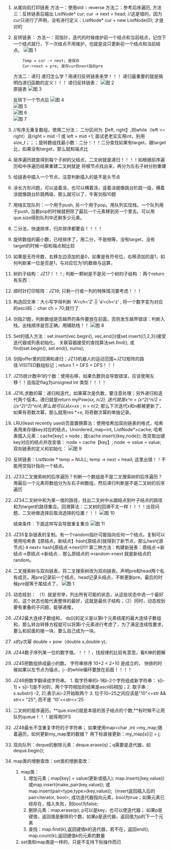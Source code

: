 1.	从尾向前打印链表
        方法一：使用std :: reverse
        方法二：参考后序遍历,
        方法三：反转链表后输出
        ListNode* cur;  cur -> next = head; //这是错的，因为cur只进行了声明，没有进行定义：ListNode* cur = new ListNode(0); 才是对的

2.	反转链表：
    方法一：双指针，迭代的时候维护前一个结点和当前结点，记住下一个结点就行，下一次结点不用维护，也就是说只更新前一个结点和当前结点。
    ![图 1](../images/aab5e71b2c7441b1ef033567dfa539c433f5a81056c4421aa538d92af050a66f.png)  
    ```
        Temp = cur -> next; 是保存
        Cur->next = pre; 是将cur的next指向pre
    ```
    方法二：递归
    递归怎么学？用递归反转链表来学！！！
    递归最重要的就是搞明白递归函数的定义！！！
    递归反转链表：
    ![图 2](../images/88bab3ae6de809a34b817907ccc9444151f930ad56879201bce40a44e274c37a.png)  
    原链表
     ![图 3](../images/c4e93f0986a0b07549a365c68ff910461f09514a27bc62cc452fab332c5e3454.png)  

    反转下一个节点后
         ![图 4](../images/4d402ac7aac0988e1a5a3c00e444e6064137fab407c8c752a37a81a82c4b2aac.png)  
    ![图 5](../images/41b6dba4021ae34920d90bd7020b58b28513a74e918313aa3fc61a86cca6b2dd.png)  
    ![图 6](../images/185c1f5471be2a43162b70d7d33475bdf06bf824745da1620be227c762492cc9.png)  
    ![图 7](../images/9893d45de0c12898a147be18e8a8842b46c2a13f040c00449c930df18884a28e.png)  


 

3.	//有序无重复数组，使用二分法； 二分区间为【left, right】,则while（left <= right）且right = mid -1 或 left = mid +1; 面试老老实实用int，别用size_t；；；旋转数组找最小数：二分！！！二分查找如果有target，跟target比，如果没有target，那么就和端点比

4.	层序遍历就是得到每个子树的父结点，二叉树就是递归！！！！如根据前序遍历和中序遍历结果重建二叉树就是 将根节点找出来，再分为左右子树分别重建

5.	给链表中插入一个节点，注意判断插入的是不是头节点

6.	涂长方形问题，可以竖着涂，也可以横着涂，竖着涂就像跳台阶跳一级，横着涂就像跳台阶跳两级，那么就可以了，牛客剑指10题

7.	用栈实现队列：一个用于push, 另一个用于pop。用队列实现栈，一个队列用于push, 当要pop的时候就把除了最后一个元素移到另一个里去。可以用que.size得到队列中还剩多少元素。

8.	二分法，快速排序，归并排序都要会！！！！

9.	旋转数组的最小数，已经排序了，用二分，不是相等，没有target，没有target的时候一般和端点相比较

10.	如果是无符号数，右移左边添加的是0，如果是有符号位，右移添加的是1，如何判断某一位是否是1，与对应位为1的数做与运算，

11.	树的子结构：JZ17！！！;   判断一颗树是不是另一个树的子结构 ：两个return有东西：

12.	顺时针打印矩阵：JZ19;  只剩一行或一列的特殊情况要考虑！！！

13.	构造回文串：大小写字母判断  ‘A’<ch<’Z’  ||  ‘a’<ch<’z’ ; 将一个数字变为对应的ascii码： char ch = 70;就行了

14.	剑指21题，判断数组是否越界的条件要放在前面，否则发生越界错误：判断入栈，出栈顺序是否正确，用辅助栈！！
 ![图 8](../images/34d9ed6708d9058d52e1c3cf6980fea57e3ff10076d6cef0334f698fa25b9e3a.png)  


15.	Set的插入方法：set.insert(vec.begin(), vec,end())或set.insert({1,2,3})接受迭代器或列表初始化。     关联容器接受的查找算法set.find(); 或find(set.begin(), set.end(), nums);
16.	剑指offer里的回溯和递归：JZ13机器人的运动范围+JZ12矩阵的路径:VISITED数组标记；return 1 + DFS + DFS！！！
17.	JZ15统计数中1的个数：使用右移，如果负数则会导致错误，应该使用左移！！且指定flag为unsigned int 类型！！！！
18.	JZ16,求数的幂：递归和迭代，如果幂次是负数，要注意处理；另外递归和迭代两个版本。递归就是return myPow(x*x, n/2);  迭代就是x^n = (x^2)^n/2 = ((x^2)^2)^n/4;那么就可以从x=x*x ; n = n/2;  那么下次迭代x和n都被更新了，如果有奇数次幂，那么就用res *=x; 将奇数次幂的单独记录。


19.	LRU(least recently used)页面置换算法：使用哈希加双向链表的格式，哈希表用来存储key对应的结点。Unordered_map<int, ListNode*>cache; 哈希表插入元素：cache[key] = node ; 或cache.insert({key,node});  改变取出键key对应的结点并改变值： node = cache【key】; node -> value  = value;
双向链表的定义和初始化：
 ![图 9](../images/9b38739c6c9a11ae206917c896a2f222de88582bb0dd68708409139370499c2f.png)  


20.	反转链表：ListNode * temp = NULL; temp -> next = head; 这里出错！！不能用空指针指向一个结点。
21.	JZ33二叉搜索树的后序遍历？判断一个数组是不是二叉搜索树的后序遍历？用最后一个元素将数组分为左右子树数组，然后递归判断是不是二叉树的后序遍历
22.	JZ34二叉树中和为某一值的路径，找出二叉树中从跟结点到叶子结点的路径和为target的路径集合。回溯算法：二叉树的回溯不太一样！！！！出现问题，二叉树做选择后取消选择的位置！！！
 ![图 10](../images/a0f742e4b1d2ec54783e0cf12f3187fecec9f86fb483134a16b0c78d633ddfbb.png)  

    结束条件：下面这样写会导致重复集合
 ![图 11](../images/ae410cc8ec66fc296478e61f26097185a44ebb8d455df0f4b8c749e90d99d478.png)  


23.	JZ35复杂链表的复制。有一个random指针可能指向任何一个结点。复制可以使用哈希表【原结点，新结点】hash[原结点]就得到了新节点，那么hash[源节点]-》 next= hash[原结点->next]!!!! 
第二种方法：构建新链表：原结点->新结点->原结点->新结点…  那么原结点的->random->next 就是新结点的random。

24.	二叉搜索树与双向链表。将二叉搜索树改为双向链表。声明pre和head两个私有成员，用pre记录前一个结点，head记录头结点，不断更新pre，最后的时候pre就等于尾结点了，
 ![图 1](../images/b3adb91531b8c7ef3d2a0aef4ea6cc2aac2852ab5c6a4ad068a9687f39509c33.png)  

25.	动态规划： （1）就是穷举，列出所有可能的状态，从这些状态中选一个最好的，这个状态也能代表整体的最好，这就是最优子结构；（2）同时，动态规划要有重叠的子问题，能够递推，

26. JZ42最大连续子数组和， dp[i]的定义是以第i个元素结尾的最大连续子数组和，那么转台转移方程就可以将第i个元素进行考虑了，为了满足连续性要求，要么和前面的接一块，要么自己成为一块。
    
27. x的y次幂 double = pow（double x,double y);
28. JZ44数子序列某一位的数字值。！！！，找规律的比较有意思，看K神的题解
29. JZ45把数组排成最小的数。 字符串排序 10+2 < 2+10 是成立的， 快排的时候如果以左节点为锚点，j--的while循环要放在前面！！！！
30. JZ46把数字翻译成字符串。 1. 取字符串的i-1和i-2个字符组成新字符串： s[i-1] + s[i-1]是不对的，两个字符相加的结果是ascii码相加；2. 取子串：s.substr(i -2, 2);表示从i-2开始取两个 3. 位于10~25之间应该是"10"<=str && str<= "25"; 而不是    '10'=<str<='25
31. 二叉树的层序遍历。**que.size()就是本层的孩子结点的个数;**有时候不让用队列queue！！！就得用DFS
32. JZ48最长不含重复字符的子字符串； 如果使用map<char ,int >my_map;随着遍历，如何更新my_map里的数据？ 用下标直接更新：my_map[s[i]] = j;
33. 双向队列：deque的删除元素：deque.erase(q)；q需要是迭代器，如deque.begin();
34. map类的增删查改：set类的增删查改：
    1.  map类：
        1.  增加元素；map[key] = value(更新或插入);   map.insert({key,value})或map.insert(make_pair(key,value)); 或map.insert(pair<type,type>(key,value));（insert返回插入后的pair<iterator, bool>; 成功迭代器指向元素，bool为true；如果元素已经存在，插入失败，则bool为false;
        2.  删除元素：map.erase(p); p可以是key，也可以使迭代器； 如果p是键值，返回值是删除的个数，如果p是迭代器，返回值为p的下一个元素
        3.  查找：map.find(k);返回键值k的迭代器，若不在，返回end();   map.count(k);返回键值k的元素的数量
    2.  set类和map类是一样的，只是不支持下标操作而已
